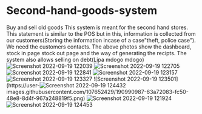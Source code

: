 # Second-hand-goods-system
Buy and sell old goods
This system is meant for the second hand stores. This statement is similar to the POS but in this, information is collected from our customers(Storing the information incase of a case"theft, police case"). We need the customers contacts. The above photos show the dashboard, stock in page stock out page and the way of generating the recipts. The system also allows selling on debt(Lipa mdogo mdogo)![Screenshot 2022-09-19 122039](https://user-images.githubusercontent.com/107652429/190990967-5fe1bab9-00d5-496a-b9b9-4efe78190d34.png)
![Screenshot 2022-09-19 122705](https://user-images.githubusercontent.com/107652429/190990970-862dfa13-cefc-4607-beea-2722896c4def.png)
![Screenshot 2022-09-19 122841](https://user-images.githubusercontent.com/107652429/190990975-74b16f61-92a3-455f-a1bf-86b828351753.png)
![Screenshot 2022-09-19 123157](https://user-images.githubusercontent.com/107652429/190990980-dc9551f6-52a3-4e59-b89c-863fd02be300.png)
![Screenshot 2022-09-19 123327](https://user-images.githubusercontent.com/107652429/190990984-c05edaf5-78de-4c22-8453-29dd7b7d7359.png)
![Screenshot 2022-09-19 123501](https://user-![Screenshot 2022-09-19 124432](https://user-images.githubusercontent.com/107652429/190991428-348ce914-55df-41df-973a-b5beaec1a4cb.png)
images.githubusercontent.com/107652429/190990987-63a72083-fc50-48e8-8d4f-967a248819f5.png)
![Screenshot 2022-09-19 121924](https://user-images.githubusercontent.com/107652429/190990988-6525859a-4b26-4edb-94b1-243f960ec891.png)
![Screenshot 2022-09-19 124453](https://user-images.githubusercontent.com/107652429/190991446-b9c73d72-8aac-4e95-bb47-87310e2d6ff0.png)
